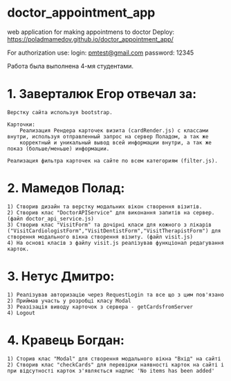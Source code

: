 # doctor_appointment_app
web application for making appointmens to doctor
Deploy: https://poladmamedov.github.io/doctor_appointment_app/

For authorization use:
    login: pmtest@gmail.com
    password: 12345

Работа была выполнена 4-мя студентами.

# 1. Заверталюк Егор отвечал за:
    Верстку сайта используя bootstrap.

    Карточки:
        Реализация Рендера карточек визита (cardRender.js) с классами внутри, используя отправленный запрос на сервер Поладом, а так же
        корректный и уникальный вывод всей информации внутри, а так же показ (больше/меньше) информации.

    Реализация фильтра карточек на сайте по всем категориям (filter.js).

# 2. Мамедов Полад: 
    1) Створив дизайн та верстку модальних вікон створення візитів.
    2) Створив клас "DoctorAPIService" для виконання запитів на сервер. (файл doctor_api_service.js)
    3) Створив клас "VisitForm" та дочірні класи для кожного з лікарів ("VisitCardiologistForm","VisitDentistForm","VisitTherapistForm") для створення модального вікна створення візиту. (файл visit.js)
    4) На основі класів з файлу visit.js реалізував функціонал редагування карток.

# 3. Нетус Дмитро:
    1) Реалізував авторизацію через RequestLogin та все що з цим пов'язано
    2) Приймав участь у розробці класу Modal
    3) Реазізація виводу карточок з сервера - getCardsfromServer
    4) Logout

# 4. Кравець Богдан:
    1) Сторив клас "Modal" для створення модального вікна "Вхід" на сайті
    2) Створив клас "checkCards" для перевірки наявності карток на сайті і при відсутності карток з'являється надпис 'No items has been added'

